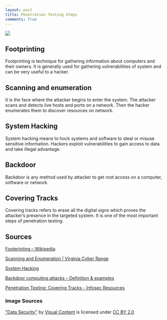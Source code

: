 ```yaml
---
layout: post
title: Penetration Testing Steps
comments: True
---
```


![](https://live.staticflickr.com/5532/29972713206_4ebc7778c8_b.jpg)

## Footprinting
Footprinting is technique for gathering information about computers and their owners. It  is generally used for gathering vulnerabilities of system and can be very useful to a hacker.

## Scanning and enumeration
It is the face where the attacker begins to enter the system. The attacker scans and detects live hosts and ports on a network. Then the hacker enumerates them to discover resources on network.

## System Hacking
System hacking means to hock systems and software to steal or misuse sensitive information. Hackers exploit vulnerabilities to gain access to data and take illegal advantage.

## Backdoor
Backdoor is any method used by attacker to get root access on a computer, software or network.

## Covering Tracks
Covering tracks refers to erase all the digital signs which proves the attacker’s presence in the targeted system. It is one of the most important steps of penetration testing.

## Sources
[Footprinting – Wikipedia](https://en.wikipedia.org/wiki/Footprinting)

[Scanning and Enumeration  | Virginia Cyber Range](https://www.virginiacyberrange.org/scanning-and-enumeration)

[System Hacking](https://www.w3schools.in/ethical-hacking/system-hacking/)

[Backdoor computing attacks – Definition & examples](https://www.malwarebytes.com/backdoor/)

[Penetration Testing: Covering Tracks - Infosec Resources](https://resources.infosecinstitute.com/topic/penetration-testing-covering-tracks/)

### Image Sources

["Data Security"](https://www.flickr.com/photos/143601516@N03/29972713206) by [Visual Content](https://www.flickr.com/photos/143601516@N03) is licensed under [CC BY 2.0](https://creativecommons.org/licenses/by/2.0/?ref=ccsearch&atype=rich)
